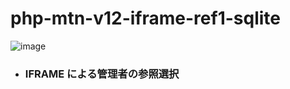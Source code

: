 # php-mtn-v12-iframe-ref1-sqlite

![image](https://github.com/winofsql/php-mtn-v12-iframe-ref1-sqlite/assets/1501327/306f54e0-fe8a-4ebb-9dc6-774f00b7ecf2)

- ### IFRAME による管理者の参照選択

